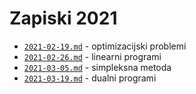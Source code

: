 # Zapiski 2021

* [`2021-02-19.md`](2021-02-19.md) - optimizacijski problemi
* [`2021-02-26.md`](2021-02-26.md) - linearni programi
* [`2021-03-05.md`](2021-03-05.md) - simpleksna metoda
* [`2021-03-19.md`](2021-03-19.md) - dualni programi
